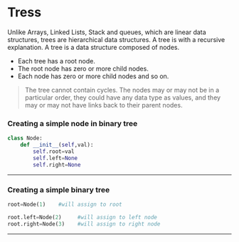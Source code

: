 # Tress

Unlike Arrays, Linked Lists, Stack and queues, which are linear data structures, trees are hierarchical data structures. A tree is with a recursive explanation. A tree is a data structure composed of nodes.

* Each tree has a root node.
* The root node has zero or more child nodes.
* Each node has zero or more child nodes and so on.

> The tree cannot contain cycles. The nodes may or may not be in a particular order, they could have any data type as values, and they may or may not have links back to their parent nodes.

### Creating a simple node in binary tree

```python
class Node:
    def __init__(self,val):
        self.root=val
        self.left=None
        self.right=None
```

---

### Creating a simple binary tree

```python
root=Node(1)    #will assign to root

root.left=Node(2)     #will assign to left node
root.right=Node(3)    #will assign to right node
```

---

